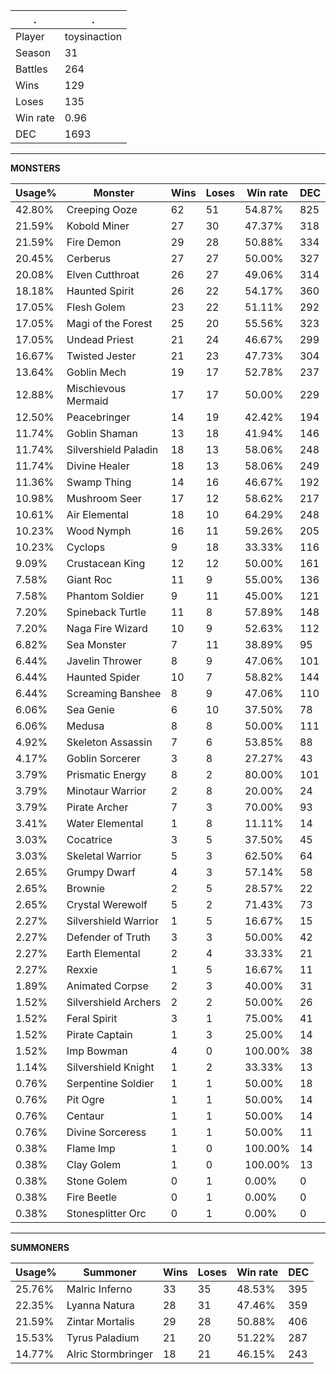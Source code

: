 .|.
|-|-
Player|toysinaction
Season|31
Battles|264
Wins|129
Loses|135
Win rate|0.96
DEC|1693

---
**MONSTERS**

Usage%|Monster|Wins|Loses|Win rate|DEC|
-|-|-|-|-|-|
42.80%|Creeping Ooze|62|51|54.87%|825|
21.59%|Kobold Miner|27|30|47.37%|318|
21.59%|Fire Demon|29|28|50.88%|334|
20.45%|Cerberus|27|27|50.00%|327|
20.08%|Elven Cutthroat|26|27|49.06%|314|
18.18%|Haunted Spirit|26|22|54.17%|360|
17.05%|Flesh Golem|23|22|51.11%|292|
17.05%|Magi of the Forest|25|20|55.56%|323|
17.05%|Undead Priest|21|24|46.67%|299|
16.67%|Twisted Jester|21|23|47.73%|304|
13.64%|Goblin Mech|19|17|52.78%|237|
12.88%|Mischievous Mermaid|17|17|50.00%|229|
12.50%|Peacebringer|14|19|42.42%|194|
11.74%|Goblin Shaman|13|18|41.94%|146|
11.74%|Silvershield Paladin|18|13|58.06%|248|
11.74%|Divine Healer|18|13|58.06%|249|
11.36%|Swamp Thing|14|16|46.67%|192|
10.98%|Mushroom Seer|17|12|58.62%|217|
10.61%|Air Elemental|18|10|64.29%|248|
10.23%|Wood Nymph|16|11|59.26%|205|
10.23%|Cyclops|9|18|33.33%|116|
9.09%|Crustacean King|12|12|50.00%|161|
7.58%|Giant Roc|11|9|55.00%|136|
7.58%|Phantom Soldier|9|11|45.00%|121|
7.20%|Spineback Turtle|11|8|57.89%|148|
7.20%|Naga Fire Wizard|10|9|52.63%|112|
6.82%|Sea Monster|7|11|38.89%|95|
6.44%|Javelin Thrower|8|9|47.06%|101|
6.44%|Haunted Spider|10|7|58.82%|144|
6.44%|Screaming Banshee|8|9|47.06%|110|
6.06%|Sea Genie|6|10|37.50%|78|
6.06%|Medusa|8|8|50.00%|111|
4.92%|Skeleton Assassin|7|6|53.85%|88|
4.17%|Goblin Sorcerer|3|8|27.27%|43|
3.79%|Prismatic Energy|8|2|80.00%|101|
3.79%|Minotaur Warrior|2|8|20.00%|24|
3.79%|Pirate Archer|7|3|70.00%|93|
3.41%|Water Elemental|1|8|11.11%|14|
3.03%|Cocatrice|3|5|37.50%|45|
3.03%|Skeletal Warrior|5|3|62.50%|64|
2.65%|Grumpy Dwarf|4|3|57.14%|58|
2.65%|Brownie|2|5|28.57%|22|
2.65%|Crystal Werewolf|5|2|71.43%|73|
2.27%|Silvershield Warrior|1|5|16.67%|15|
2.27%|Defender of Truth|3|3|50.00%|42|
2.27%|Earth Elemental|2|4|33.33%|21|
2.27%|Rexxie|1|5|16.67%|11|
1.89%|Animated Corpse|2|3|40.00%|31|
1.52%|Silvershield Archers|2|2|50.00%|26|
1.52%|Feral Spirit|3|1|75.00%|41|
1.52%|Pirate Captain|1|3|25.00%|14|
1.52%|Imp Bowman|4|0|100.00%|38|
1.14%|Silvershield Knight|1|2|33.33%|13|
0.76%|Serpentine Soldier|1|1|50.00%|18|
0.76%|Pit Ogre|1|1|50.00%|14|
0.76%|Centaur|1|1|50.00%|14|
0.76%|Divine Sorceress|1|1|50.00%|11|
0.38%|Flame Imp|1|0|100.00%|14|
0.38%|Clay Golem|1|0|100.00%|13|
0.38%|Stone Golem|0|1|0.00%|0|
0.38%|Fire Beetle|0|1|0.00%|0|
0.38%|Stonesplitter Orc|0|1|0.00%|0|

---
**SUMMONERS**

Usage%|Summoner|Wins|Loses|Win rate|DEC|
-|-|-|-|-|-|
25.76%|Malric Inferno|33|35|48.53%|395|
22.35%|Lyanna Natura|28|31|47.46%|359|
21.59%|Zintar Mortalis|29|28|50.88%|406|
15.53%|Tyrus Paladium|21|20|51.22%|287|
14.77%|Alric Stormbringer|18|21|46.15%|243|
